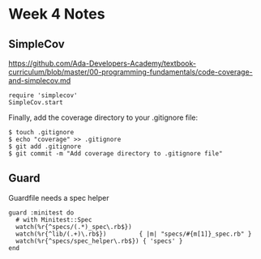 # Week 4 Notes

## SimpleCov
https://github.com/Ada-Developers-Academy/textbook-curriculum/blob/master/00-programming-fundamentals/code-coverage-and-simplecov.md

```
require 'simplecov'
SimpleCov.start
```

Finally, add the coverage directory to your .gitignore file:

```
$ touch .gitignore
$ echo "coverage" >> .gitignore
$ git add .gitignore
$ git commit -m "Add coverage directory to .gitignore file"
```
## Guard
Guardfile needs a spec helper

```
guard :minitest do
  # with Minitest::Spec
  watch(%r{^specs/(.*)_spec\.rb$})
  watch(%r{^lib/(.+)\.rb$})         { |m| "specs/#{m[1]}_spec.rb" }
  watch(%r{^specs/spec_helper\.rb$}) { 'specs' }
end
```
